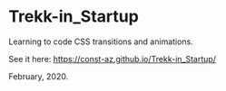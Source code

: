 # Trekk-in_Startup
Learning to code CSS transitions and animations.

See it here: https://const-az.github.io/Trekk-in_Startup/

February, 2020.
